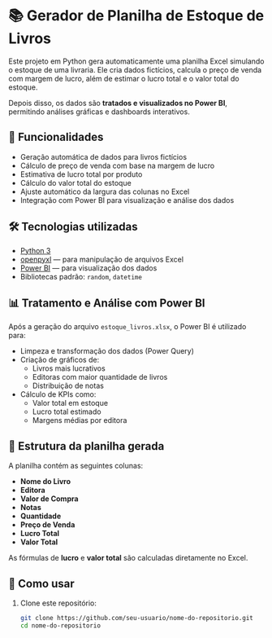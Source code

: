 # 📚 Gerador de Planilha de Estoque de Livros

Este projeto em Python gera automaticamente uma planilha Excel simulando o estoque de uma livraria. Ele cria dados fictícios, calcula o preço de venda com margem de lucro, além de estimar o lucro total e o valor total do estoque.

Depois disso, os dados são **tratados e visualizados no Power BI**, permitindo análises gráficas e dashboards interativos.

## 🚀 Funcionalidades

- Geração automática de dados para livros fictícios
- Cálculo de preço de venda com base na margem de lucro
- Estimativa de lucro total por produto
- Cálculo do valor total do estoque
- Ajuste automático da largura das colunas no Excel
- Integração com Power BI para visualização e análise dos dados

## 🛠 Tecnologias utilizadas

- [Python 3](https://www.python.org/)
- [openpyxl](https://openpyxl.readthedocs.io/) — para manipulação de arquivos Excel
- [Power BI](https://powerbi.microsoft.com/) — para visualização dos dados
- Bibliotecas padrão: `random`, `datetime`

## 📊 Tratamento e Análise com Power BI

Após a geração do arquivo `estoque_livros.xlsx`, o Power BI é utilizado para:

- Limpeza e transformação dos dados (Power Query)
- Criação de gráficos de:
  - Livros mais lucrativos
  - Editoras com maior quantidade de livros
  - Distribuição de notas
- Cálculo de KPIs como:
  - Valor total em estoque
  - Lucro total estimado
  - Margens médias por editora

## 💼 Estrutura da planilha gerada

A planilha contém as seguintes colunas:

- **Nome do Livro**
- **Editora**
- **Valor de Compra**
- **Notas**
- **Quantidade**
- **Preço de Venda**
- **Lucro Total**
- **Valor Total**

As fórmulas de **lucro** e **valor total** são calculadas diretamente no Excel.

## 🧪 Como usar

1. Clone este repositório:
   ```bash
   git clone https://github.com/seu-usuario/nome-do-repositorio.git
   cd nome-do-repositorio
